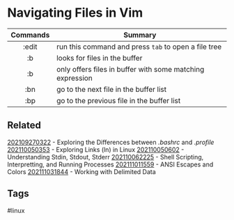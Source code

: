 # Navigating Files in Vim

|   Commands    |   Summary
|   :-:         |   -
|   :edit       |   run this command and press ```tab``` to open a file tree
|   :b          |   looks for files in the buffer
|   :b <match>  |   only offers files in buffer with some matching expression
|   :bn         |   go to the next file in the buffer list
|   :bp         |   go to the previous file in the buffer list


## Related
[202109270322](../202109270322) - Exploring the Differences between *.bashrc* and *.profile*
[202110050353](../202110050353) - Exploring Links (ln) in Linux
[202110050602](../202110050602) - Understanding Stdin, Stdout, Stderr
[202110062225](../202110062225) - Shell Scripting, Interpretting, and Running Processes
[202111011559](../202111011559) - ANSI Escapes and Colors
[202111031844](../202111031844) - Working with Delimited Data

## Tags
#linux
